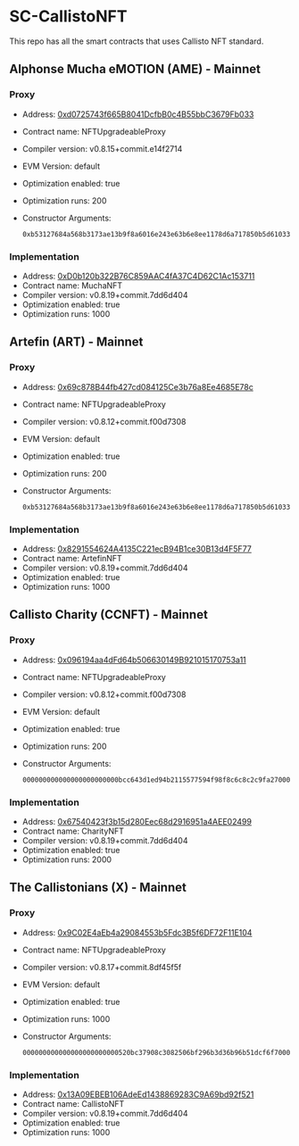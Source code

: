 # SC-CallistoNFT

This repo has all the smart contracts that uses Callisto NFT standard.

## Alphonse Mucha eMOTION (AME) - Mainnet

### Proxy

- Address: [0xd0725743f665B8041DcfbB0c4B55bbC3679Fb033](https://explorer.callisto.network/address/0xd0725743f665B8041DcfbB0c4B55bbC3679Fb033/transactions)
- Contract name: NFTUpgradeableProxy
- Compiler version: v0.8.15+commit.e14f2714
- EVM Version: default
- Optimization enabled: true
- Optimization runs: 200
- Constructor Arguments:

  ```
  0xb53127684a568b3173ae13b9f8a6016e243e63b6e8ee1178d6a717850b5d6103360894a13ba1a3210667c828492db98dca3e2076cc3735a920a3ca505d382bbc0000000000000000000000004d1d41ae790834d1f165fec53065e6ea44d232650000000000000000000000009640700f2da5d99a201c20d53ee724bc7d829cff00000000000000000000000000000000000000000000000000000000000000600000000000000000000000000000000000000000000000000000000000000000
  ```

### Implementation

- Address: [0xD0b120b322B76C859AAC4fA37C4D62C1Ac153711](https://explorer.callisto.network/address/0xD0b120b322B76C859AAC4fA37C4D62C1Ac153711/transactions)
- Contract name: MuchaNFT
- Compiler version: v0.8.19+commit.7dd6d404
- Optimization enabled: true
- Optimization runs: 1000

## Artefin (ART) - Mainnet

### Proxy

- Address: [0x69c878B44fb427cd084125Ce3b76a8Ee4685E78c](https://explorer.callisto.network/address/0x69c878B44fb427cd084125Ce3b76a8Ee4685E78c/transactions)
- Contract name: NFTUpgradeableProxy
- Compiler version: v0.8.12+commit.f00d7308
- EVM Version: default
- Optimization enabled: true
- Optimization runs: 200
- Constructor Arguments:

  ```
  0xb53127684a568b3173ae13b9f8a6016e243e63b6e8ee1178d6a717850b5d6103360894a13ba1a3210667c828492db98dca3e2076cc3735a920a3ca505d382bbc000000000000000000000000f0714b2137cbebbdd66d01873f855d63d455c0270000000000000000000000007b28236de05318fc4861ba4be1e5932f07336a3500000000000000000000000000000000000000000000000000000000000000600000000000000000000000000000000000000000000000000000000000000000
  ```

### Implementation

- Address: [0x8291554624A4135C221ecB94B1ce30B13d4F5F77](https://explorer.callisto.network/address/0x8291554624A4135C221ecB94B1ce30B13d4F5F77/transactions)
- Contract name: ArtefinNFT
- Compiler version: v0.8.19+commit.7dd6d404
- Optimization enabled: true
- Optimization runs: 1000

## Callisto Charity (CCNFT) - Mainnet

### Proxy

- Address: [0x096194aa4dFd64b506630149B921015170753a11](https://explorer.callisto.network/address/0x096194aa4dFd64b506630149B921015170753a11/transactions)
- Contract name: NFTUpgradeableProxy
- Compiler version: v0.8.12+commit.f00d7308
- EVM Version: default
- Optimization enabled: true
- Optimization runs: 200
- Constructor Arguments:

  ```
  000000000000000000000000bcc643d1ed94b2115577594f98f8c6c8c2c9fa270000000000000000000000008c3a198929e8796a09f017d11b56f684679a472100000000000000000000000000000000000000000000000000000000000000600000000000000000000000000000000000000000000000000000000000000000
  ```

### Implementation

- Address: [0x67540423f3b15d280Eec68d2916951a4AEE02499](https://explorer.callisto.network/address/0x67540423f3b15d280Eec68d2916951a4AEE02499/transactions)
- Contract name: CharityNFT
- Compiler version: v0.8.19+commit.7dd6d404
- Optimization enabled: true
- Optimization runs: 2000

## The Callistonians (X) - Mainnet

### Proxy

- Address: [0x9C02E4aEb4a29084553b5Fdc3B5f6DF72F11E104](https://explorer.callisto.network/address/0x9C02E4aEb4a29084553b5Fdc3B5f6DF72F11E104/transactions)
- Contract name: NFTUpgradeableProxy
- Compiler version: v0.8.17+commit.8df45f5f
- EVM Version: default
- Optimization enabled: true
- Optimization runs: 1000
- Constructor Arguments:

  ```
  000000000000000000000000520bc37908c3082506bf296b3d36b96b51dcf6f70000000000000000000000001f44e6993b24aee1c0401c10b1c6bbeaaeeecafa00000000000000000000000000000000000000000000000000000000000000600000000000000000000000000000000000000000000000000000000000000000
  ```

### Implementation

- Address: [0x13A09EBEB106AdeEd1438869283C9A69bd92f521](https://explorer.callisto.network/address/0x13A09EBEB106AdeEd1438869283C9A69bd92f521/transactions)
- Contract name: CallistoNFT
- Compiler version: v0.8.19+commit.7dd6d404
- Optimization enabled: true
- Optimization runs: 1000
